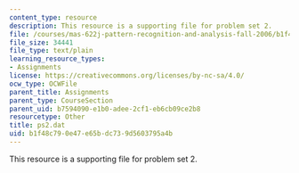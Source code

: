 ```yaml
---
content_type: resource
description: This resource is a supporting file for problem set 2.
file: /courses/mas-622j-pattern-recognition-and-analysis-fall-2006/b1f48c790e47e65bdc739d5603795a4b_ps2.dat
file_size: 34441
file_type: text/plain
learning_resource_types:
- Assignments
license: https://creativecommons.org/licenses/by-nc-sa/4.0/
ocw_type: OCWFile
parent_title: Assignments
parent_type: CourseSection
parent_uid: b7594090-e1b0-adee-2cf1-eb6cb09ce2b8
resourcetype: Other
title: ps2.dat
uid: b1f48c79-0e47-e65b-dc73-9d5603795a4b
---
```

This resource is a supporting file for problem set 2.